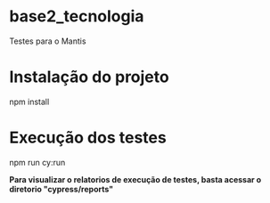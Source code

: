 # base2_tecnologia
Testes para o Mantis

# Instalação do projeto
npm install

# Execução dos testes
npm run cy:run


**Para visualizar o relatorios de execução de testes, basta acessar o diretorio "cypress/reports"**
